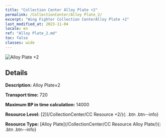 ```yaml
---
title: "Collection Center Alloy Plate +2"
permalink: /CollectionCenter/Alloy Plate_2/
excerpt: "Wing Fighter Collection CenterAlloy Plate +2"
last_modified_at: 2023-11-04
locale: en
ref: "Alloy Plate_2.md"
toc: false
classes: wide
---
```



![Alloy Plate +2](/images/cc/CC_Alloy_Plate_2.png)

## Details

  **Description:** Alloy Plate×2

  **Transport time:** 720

  **Maximum BP in time calculation:** 14000

  **Resource Level:** [2](/CollectionCenter/CC Resource +2/){: .btn .btn--info}

  **Resource Type:** [Alloy Plate](/CollectionCenter/CC Resource Alloy Plate/){: .btn .btn--info}

